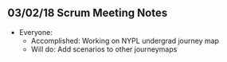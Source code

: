 ## 03/02/18 Scrum Meeting Notes

* Everyone:
    * Accomplished: Working on NYPL undergrad journey map
    * Will do: Add scenarios to other journeymaps